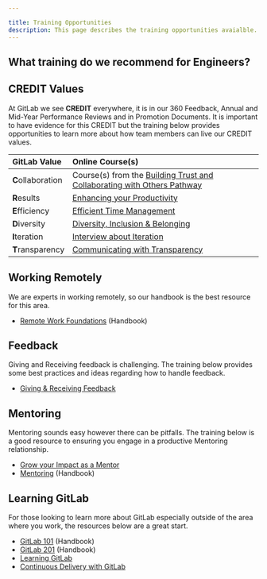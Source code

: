 ```yaml
---

title: Training Opportunities
description: This page describes the training opportunities avaialble.
---
```








## What training do we recommend for Engineers? 

## CREDIT Values

At GitLab we see **CREDIT** everywhere, it is in our 360 Feedback, Annual and Mid-Year Performance Reviews and in Promotion Documents. It is important to have evidence for this CREDIT but the training below provides opportunities to learn more about how team members can live our CREDIT values.

| GitLab Value      | Online Course(s) |
|:------------------|:-----------------|
| **C**ollaboration | Course(s) from the [Building Trust and Collaborating with Others Pathway](https://www.linkedin.com/learning/paths/building-trust-and-collaborating-with-others-2?u=2255073) |
| **R**esults       | [Enhancing your Productivity](https://www.linkedin.com/learning/enhancing-your-productivity/welcome?u=51852513)|
| **E**fficiency    | [Efficient Time Management](https://www.linkedin.com/learning/efficient-time-management?u=2255073) |
| **D**iversity     | [Diversity, Inclusion & Belonging](https://www.linkedin.com/learning/paths/diversity-inclusion-and-belonging-for-hr-professionals-and-leaders?u=2255073) |
| **I**teration     | [Interview about Iteration](https://youtu.be/tPTweQlBS54) |
| **T**ransparency  | [Communicating with Transparency](https://www.linkedin.com/learning/communicating-with-transparency?u=2255073) |

## Working Remotely

We are experts in working remotely, so our handbook is the best resource for this area.
* [Remote Work Foundations](https://about.gitlab.com/company/culture/all-remote/remote-certification/#remote-work-foundation-certification-criteria) (Handbook)

## Feedback

Giving and Receiving feedback is challenging. The training below provides some best practices and ideas regarding how to handle feedback.
* [Giving & Receiving Feedback](https://www.linkedin.com/learning/giving-and-receiving-feedback?u=2255073)

## Mentoring

Mentoring sounds easy however there can be pitfalls. The training below is a good resource to ensuring you engage in a productive Mentoring relationship.
* [Grow your Impact as a Mentor](https://www.linkedin.com/learning/paths/grow-your-impact-as-a-mentor?u=2255073)
* [Mentoring](https://about.gitlab.com/handbook/engineering/career-development/mentoring/) (Handbook)
 
## Learning GitLab

For those looking to learn more about GitLab especially outside of the area where you work, the resources below are a great start.
* [GitLab 101](https://about.gitlab.com/handbook/people-group/learning-and-development/gitlab-101/) (Handbook)
* [GitLab 201](https://about.gitlab.com/handbook/people-group/learning-and-development/gitlab-201/) (Handbook)
* [Learning GitLab](https://www.linkedin.com/learning/learning-gitlab-2/version-control-and-more?u=51852513)
* [Continuous Delivery with GitLab](https://www.linkedin.com/learning/continuous-delivery-with-gitlab/use-gitlab-for-code-management?u=51852513)
